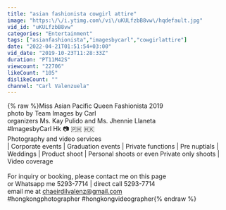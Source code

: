 ```yaml
---
title: "asian fashionista cowgirl attire"
image: "https:\/\/i.ytimg.com\/vi\/uKULfzbB8vw\/hqdefault.jpg"
vid_id: "uKULfzbB8vw"
categories: "Entertainment"
tags: ["asianfashionista","imagesbycarl","cowgirlattire"]
date: "2022-04-21T01:51:54+03:00"
vid_date: "2019-10-23T11:28:33Z"
duration: "PT11M42S"
viewcount: "22706"
likeCount: "105"
dislikeCount: ""
channel: "Carl Valenzuela"
---
```

{% raw %}Miss Asian Pacific Queen Fashionista 2019<br />photo by Team Images by Carl<br />organizers Ms. Kay Pulido and Ms. Jhennie Llaneta<br />#ImagesbyCarl Hk 📷 🇵🇭 🇭🇰<br />Photography and video services<br />| Corporate events | Graduation events | Private functions | Pre nuptials | Weddings | Product shoot | Personal shoots or even Private only shoots | Video coverage<br /><br />For inquiry or booking, please contact me on this page<br />or Whatsapp me 5293-7714 | direct call 5293-7714<br />email me at chaeirdilvalenz@gmail.com<br />#hongkongphotographer #hongkongvideographer{% endraw %}
